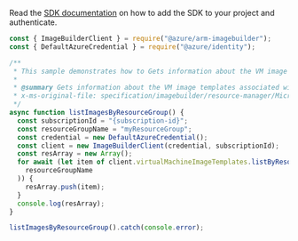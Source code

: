 Read the [SDK documentation](https://github.com/Azure/azure-sdk-for-js/blob/%40azure%2Farm-imagebuilder_1.0.2/sdk/imagebuilder/arm-imagebuilder/README.md) on how to add the SDK to your project and authenticate.

```javascript
const { ImageBuilderClient } = require("@azure/arm-imagebuilder");
const { DefaultAzureCredential } = require("@azure/identity");

/**
 * This sample demonstrates how to Gets information about the VM image templates associated with the specified resource group.
 *
 * @summary Gets information about the VM image templates associated with the specified resource group.
 * x-ms-original-file: specification/imagebuilder/resource-manager/Microsoft.VirtualMachineImages/stable/2021-10-01/examples/ListImageTemplatesByRg.json
 */
async function listImagesByResourceGroup() {
  const subscriptionId = "{subscription-id}";
  const resourceGroupName = "myResourceGroup";
  const credential = new DefaultAzureCredential();
  const client = new ImageBuilderClient(credential, subscriptionId);
  const resArray = new Array();
  for await (let item of client.virtualMachineImageTemplates.listByResourceGroup(
    resourceGroupName
  )) {
    resArray.push(item);
  }
  console.log(resArray);
}

listImagesByResourceGroup().catch(console.error);
```
